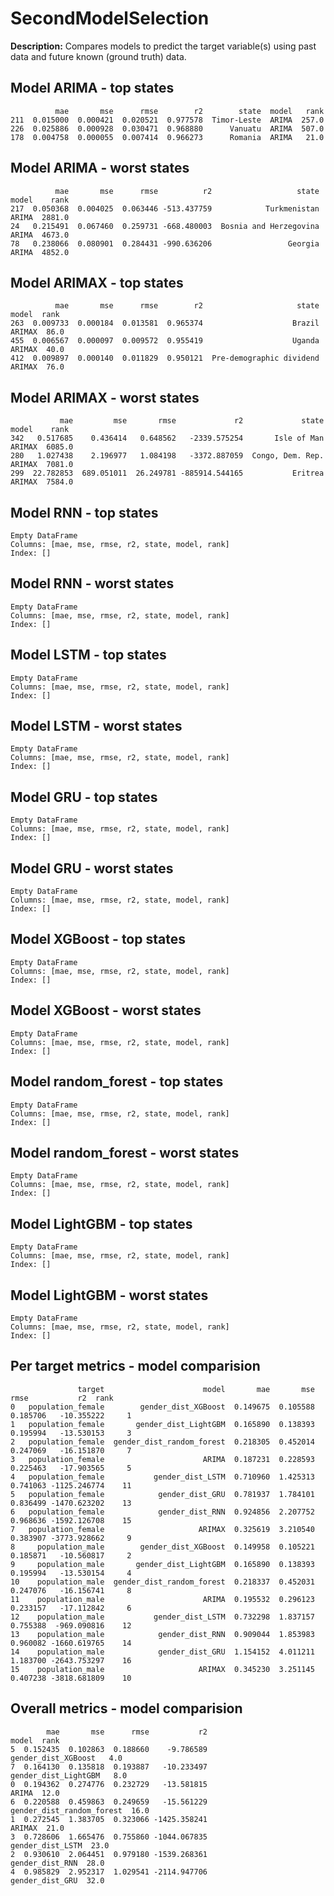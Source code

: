 
# SecondModelSelection

**Description:** Compares models to predict the target variable(s) using past data and future known (ground truth) data.

## Model ARIMA - top states
```
          mae       mse      rmse        r2        state  model   rank
211  0.015000  0.000421  0.020521  0.977578  Timor-Leste  ARIMA  257.0
226  0.025886  0.000928  0.030471  0.968880      Vanuatu  ARIMA  507.0
178  0.004758  0.000055  0.007414  0.966273      Romania  ARIMA   21.0
```


## Model ARIMA - worst states
```
          mae       mse      rmse          r2                   state  model    rank
217  0.050368  0.004025  0.063446 -513.437759            Turkmenistan  ARIMA  2881.0
24   0.215491  0.067460  0.259731 -668.480003  Bosnia and Herzegovina  ARIMA  4673.0
78   0.238066  0.080901  0.284431 -990.636206                 Georgia  ARIMA  4852.0
```


## Model ARIMAX - top states
```
          mae       mse      rmse        r2                     state   model  rank
263  0.009733  0.000184  0.013581  0.965374                    Brazil  ARIMAX  86.0
455  0.006567  0.000097  0.009572  0.955419                    Uganda  ARIMAX  40.0
412  0.009897  0.000140  0.011829  0.950121  Pre-demographic dividend  ARIMAX  76.0
```


## Model ARIMAX - worst states
```
           mae         mse       rmse             r2             state   model    rank
342   0.517685    0.436414   0.648562   -2339.575254       Isle of Man  ARIMAX  6085.0
280   1.027438    2.196977   1.084198   -3372.887059  Congo, Dem. Rep.  ARIMAX  7081.0
299  22.782853  689.051011  26.249781 -885914.544165           Eritrea  ARIMAX  7584.0
```


## Model RNN - top states
```
Empty DataFrame
Columns: [mae, mse, rmse, r2, state, model, rank]
Index: []
```


## Model RNN - worst states
```
Empty DataFrame
Columns: [mae, mse, rmse, r2, state, model, rank]
Index: []
```


## Model LSTM - top states
```
Empty DataFrame
Columns: [mae, mse, rmse, r2, state, model, rank]
Index: []
```


## Model LSTM - worst states
```
Empty DataFrame
Columns: [mae, mse, rmse, r2, state, model, rank]
Index: []
```


## Model GRU - top states
```
Empty DataFrame
Columns: [mae, mse, rmse, r2, state, model, rank]
Index: []
```


## Model GRU - worst states
```
Empty DataFrame
Columns: [mae, mse, rmse, r2, state, model, rank]
Index: []
```


## Model XGBoost - top states
```
Empty DataFrame
Columns: [mae, mse, rmse, r2, state, model, rank]
Index: []
```


## Model XGBoost - worst states
```
Empty DataFrame
Columns: [mae, mse, rmse, r2, state, model, rank]
Index: []
```


## Model random_forest - top states
```
Empty DataFrame
Columns: [mae, mse, rmse, r2, state, model, rank]
Index: []
```


## Model random_forest - worst states
```
Empty DataFrame
Columns: [mae, mse, rmse, r2, state, model, rank]
Index: []
```


## Model LightGBM - top states
```
Empty DataFrame
Columns: [mae, mse, rmse, r2, state, model, rank]
Index: []
```


## Model LightGBM - worst states
```
Empty DataFrame
Columns: [mae, mse, rmse, r2, state, model, rank]
Index: []
```


## Per target metrics - model comparision
```
               target                      model       mae       mse      rmse           r2  rank
0   population_female        gender_dist_XGBoost  0.149675  0.105588  0.185706   -10.355222     1
1   population_female       gender_dist_LightGBM  0.165890  0.138393  0.195994   -13.530153     3
2   population_female  gender_dist_random_forest  0.218305  0.452014  0.247069   -16.151870     7
3   population_female                      ARIMA  0.187231  0.228593  0.225463   -17.903565     5
4   population_female           gender_dist_LSTM  0.710960  1.425313  0.741063 -1125.246774    11
5   population_female            gender_dist_GRU  0.781937  1.784101  0.836499 -1470.623202    13
6   population_female            gender_dist_RNN  0.924856  2.207752  0.968636 -1592.126708    15
7   population_female                     ARIMAX  0.325619  3.210540  0.383907 -3773.928662     9
8     population_male        gender_dist_XGBoost  0.149958  0.105221  0.185871   -10.560817     2
9     population_male       gender_dist_LightGBM  0.165890  0.138393  0.195994   -13.530154     4
10    population_male  gender_dist_random_forest  0.218337  0.452031  0.247076   -16.156741     8
11    population_male                      ARIMA  0.195532  0.296123  0.233157   -17.112842     6
12    population_male           gender_dist_LSTM  0.732298  1.837157  0.755388  -969.090816    12
13    population_male            gender_dist_RNN  0.909044  1.853983  0.960082 -1660.619765    14
14    population_male            gender_dist_GRU  1.154152  4.011211  1.183700 -2643.753297    16
15    population_male                     ARIMAX  0.345230  3.251145  0.407238 -3818.681809    10
```


## Overall metrics - model comparision
```
        mae       mse      rmse           r2                      model  rank
5  0.152435  0.102863  0.188660    -9.786589        gender_dist_XGBoost   4.0
7  0.164130  0.135818  0.193887   -10.233497       gender_dist_LightGBM   8.0
0  0.194362  0.274776  0.232729   -13.581815                      ARIMA  12.0
6  0.220588  0.459863  0.249659   -15.561229  gender_dist_random_forest  16.0
1  0.272545  1.383705  0.323066 -1425.358241                     ARIMAX  21.0
3  0.728606  1.665476  0.755860 -1044.067835           gender_dist_LSTM  23.0
2  0.930610  2.064451  0.979180 -1539.268361            gender_dist_RNN  28.0
4  0.985829  2.952317  1.029541 -2114.947706            gender_dist_GRU  32.0
```


